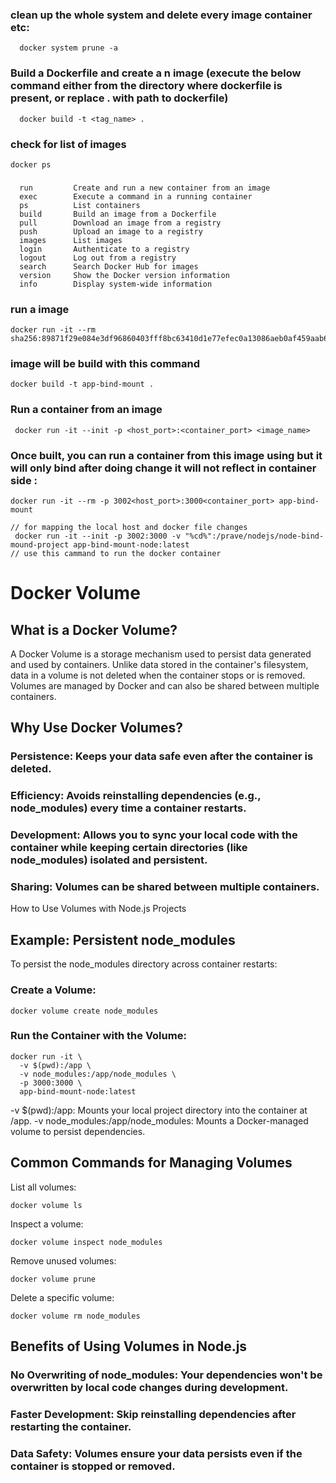 ### clean up the whole system and delete every image container etc:
```
  docker system prune -a
```
### Build a Dockerfile and create a n image (execute the below command either from the directory where dockerfile is present, or replace . with path to dockerfile)

```
  docker build -t <tag_name> .
```
### check for list of images
```
docker ps
```
###

```
  run         Create and run a new container from an image
  exec        Execute a command in a running container
  ps          List containers
  build       Build an image from a Dockerfile
  pull        Download an image from a registry
  push        Upload an image to a registry
  images      List images
  login       Authenticate to a registry
  logout      Log out from a registry
  search      Search Docker Hub for images
  version     Show the Docker version information
  info        Display system-wide information
```

### run a image
```
docker run -it --rm sha256:89871f29e084e3df96860403fff8bc63410d1e77efec0a13086aeb0af459aab6
```
###  image will be build with this command
```
docker build -t app-bind-mount .
```
### Run a container from an image

```
 docker run -it --init -p <host_port>:<container_port> <image_name>
```

### Once built, you can run a container from this image using but it will only bind after doing change it will not reflect in container  side :
```
docker run -it --rm -p 3002<host_port>:3000<container_port> app-bind-mount
```

```
// for mapping the local host and docker file changes
 docker run -it --init -p 3002:3000 -v "%cd%":/prave/nodejs/node-bind-mound-project app-bind-mount-node:latest
// use this cammand to run the docker container
```


# Docker Volume

## What is a Docker Volume?
A Docker Volume is a storage mechanism used to persist data generated and used by containers. Unlike data stored in the container's filesystem, data in a volume is not deleted when the container stops or is removed. Volumes are managed by Docker and can also be shared between multiple containers.

## Why Use Docker Volumes?
### Persistence: Keeps your data safe even after the container is deleted.
### Efficiency: Avoids reinstalling dependencies (e.g., node_modules) every time a container restarts.
### Development: Allows you to sync your local code with the container while keeping certain directories (like node_modules) isolated and persistent.
### Sharing: Volumes can be shared between multiple containers.
How to Use Volumes with Node.js Projects
## Example: Persistent node_modules
To persist the node_modules directory across container restarts:

### Create a Volume:
```
docker volume create node_modules
```
### Run the Container with the Volume:
```
docker run -it \
  -v $(pwd):/app \
  -v node_modules:/app/node_modules \
  -p 3000:3000 \
  app-bind-mount-node:latest
```
-v $(pwd):/app: Mounts your local project directory into the container at /app.
-v node_modules:/app/node_modules: Mounts a Docker-managed volume to persist dependencies.
## Common Commands for Managing Volumes
List all volumes:
```
docker volume ls
```

Inspect a volume:
```
docker volume inspect node_modules
```

Remove unused volumes:
```
docker volume prune
```

Delete a specific volume:
```
docker volume rm node_modules
```

## Benefits of Using Volumes in Node.js
### No Overwriting of node_modules: Your dependencies won't be overwritten by local code changes during development.

### Faster Development: Skip reinstalling dependencies after restarting the container.

### Data Safety: Volumes ensure your data persists even if the container is stopped or removed.

